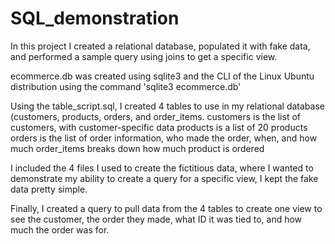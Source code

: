 # SQL_demonstration
In this project I created a relational database, populated it with fake data, and performed a sample query using joins to get a specific view.

ecommerce.db was created using sqlite3 and the CLI of the Linux Ubuntu distribution using the command 'sqlite3 ecommerce.db'

Using the table_script.sql, I created 4 tables to use in my relational database (customers, products, orders, and order_items.
  customers is the list of customers, with customer-specific data
  products is a list of 20 products
  orders is the list of order information, who made the order, when, and how much
  order_items breaks down how much product is ordered

I included the 4 files I used to create the fictitious data, where I wanted to demonstrate my ability to create a query for a specific view, I kept the fake data pretty simple.

Finally, I created a query to pull data from the 4 tables to create one view to see the customer, the order they made, what ID it was tied to, and how much the order was for. 
